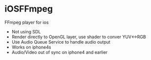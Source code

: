 iOSFFmpeg
=========

FFmpeg player for ios

- Not using SDL
- Render directly to OpenGL layer, use shader to conver YUV<->RGB
- Use Audio Queue Service to handle audio output
- Works on iphone4s
- Audio/Video out of sync on iphone4 and earlier
